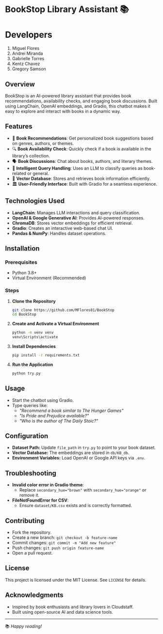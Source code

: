 # BookStop Library Assistant 📚
# Developers
1. Miguel Flores
2. Andrei Miranda
3. Gabrielle Torres
4. Kentz Chavez
5. Gregory Samson

## Overview
BookStop is an AI-powered library assistant that provides book recommendations, availability checks, and engaging book discussions. Built using LangChain, OpenAI embeddings, and Gradio, this chatbot makes it easy to explore and interact with books in a dynamic way.
 
## Features
- 📖 **Book Recommendations**: Get personalized book suggestions based on genres, authors, or themes.
- 🔍 **Book Availability Check**: Quickly check if a book is available in the library’s collection.
- 🗣️ **Book Discussions**: Chat about books, authors, and literary themes.
- 🤖 **Intelligent Query Handling**: Uses an LLM to classify queries as book-related or general.
- 📂 **Vector Database**: Stores and retrieves book information efficiently.
- 🏛 **User-Friendly Interface**: Built with Gradio for a seamless experience.
 
## Technologies Used
- **LangChain**: Manages LLM interactions and query classification.
- **OpenAI & Google Generative AI**: Provides AI-powered responses.
- **ChromaDB**: Stores vector embeddings for efficient retrieval.
- **Gradio**: Creates an interactive web-based chat UI.
- **Pandas & NumPy**: Handles dataset operations.
 
## Installation
### Prerequisites
- Python 3.8+
- Virtual Environment (Recommended)
 
### Steps
1. **Clone the Repository**
   ```sh
   git clone https://github.com/MFlores01/BookStop
   cd BookStop
   ```
2. **Create and Activate a Virtual Environment**
   ```sh
   python -m venv venv
   venv\Scripts\activate
   ```
3. **Install Dependencies**
   ```sh
   pip install -r requirements.txt
   ```
4. **Run the Application**
   ```sh
   python try.py
   ```
 
## Usage
- Start the chatbot using Gradio.
- Type queries like:
  - *"Recommend a book similar to The Hunger Games"*
  - *"Is Pride and Prejudice available?"*
  - *"Who is the author of The Daily Stoic?"*
 
## Configuration
- **Dataset Path:** Update `file_path` in `try.py` to point to your book dataset.
- **Vector Database:** The embeddings are stored in `db/KB_db`.
- **Environment Variables:** Load OpenAI or Google API keys via `.env`.
 
## Troubleshooting
- **Invalid color error in Gradio theme**:
  - Replace `secondary_hue="brown"` with `secondary_hue="orange"` or remove it.
- **FileNotFoundError for CSV**:
  - Ensure `dataset/KB.csv` exists and is correctly formatted.
 
## Contributing
- Fork the repository.
- Create a new branch: `git checkout -b feature-name`
- Commit changes: `git commit -m "Add new feature"`
- Push changes: `git push origin feature-name`
- Open a pull request.
 
## License
This project is licensed under the MIT License. See `LICENSE` for details.
 
## Acknowledgments
- Inspired by book enthusiasts and library lovers in Cloudstaff.
- Built using open-source AI and data science tools.
 
---
📚 *Happy reading!*

